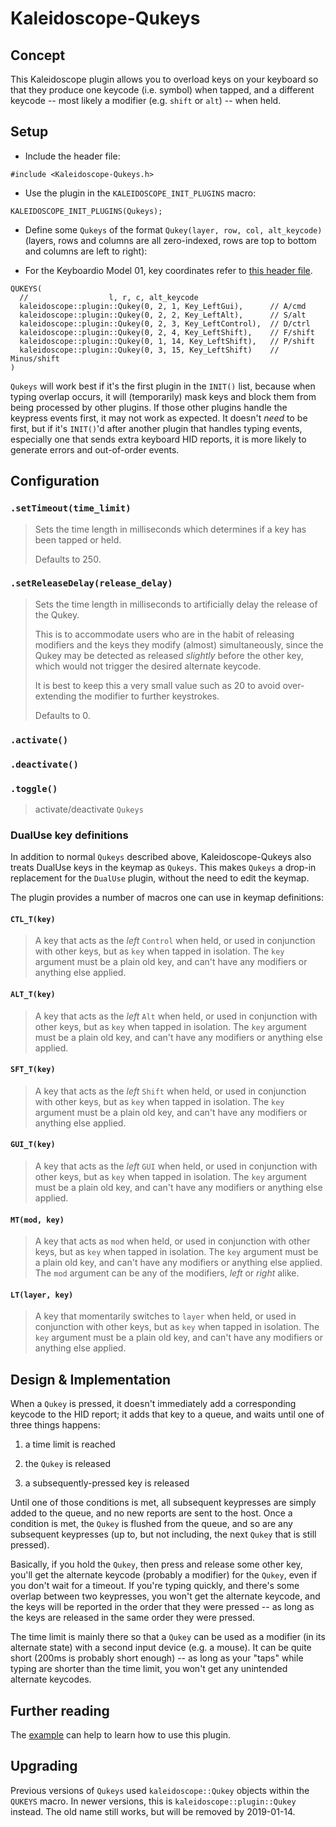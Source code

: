 # Kaleidoscope-Qukeys

## Concept

This Kaleidoscope plugin allows you to overload keys on your keyboard so that they produce
one keycode (i.e. symbol) when tapped, and a different keycode -- most likely a modifier
(e.g. `shift` or `alt`) -- when held.


## Setup

- Include the header file:
```
#include <Kaleidoscope-Qukeys.h>
```
- Use the plugin in the `KALEIDOSCOPE_INIT_PLUGINS` macro:
```
KALEIDOSCOPE_INIT_PLUGINS(Qukeys);
```

- Define some `Qukeys` of the format `Qukey(layer, row, col, alt_keycode)`
  (layers, rows and columns are all zero-indexed, rows are top to bottom and
  columns are left to right):

- For the Keyboardio Model 01, key coordinates refer to [this header
  file](https://github.com/keyboardio/Kaleidoscope-Hardware-Model01/blob/f469015346535cb864a340bf8eb317d268943248/src/Kaleidoscope-Hardware-Model01.h#L267-L279).

```
QUKEYS(
  //                  l, r, c, alt_keycode
  kaleidoscope::plugin::Qukey(0, 2, 1, Key_LeftGui),      // A/cmd
  kaleidoscope::plugin::Qukey(0, 2, 2, Key_LeftAlt),      // S/alt
  kaleidoscope::plugin::Qukey(0, 2, 3, Key_LeftControl),  // D/ctrl
  kaleidoscope::plugin::Qukey(0, 2, 4, Key_LeftShift),    // F/shift
  kaleidoscope::plugin::Qukey(0, 1, 14, Key_LeftShift),   // P/shift
  kaleidoscope::plugin::Qukey(0, 3, 15, Key_LeftShift)    // Minus/shift
)
```

`Qukeys` will work best if it's the first plugin in the `INIT()` list, because when typing
overlap occurs, it will (temporarily) mask keys and block them from being processed by
other plugins. If those other plugins handle the keypress events first, it may not work as
expected. It doesn't _need_ to be first, but if it's `INIT()`'d after another plugin that
handles typing events, especially one that sends extra keyboard HID reports, it is more
likely to generate errors and out-of-order events.


## Configuration

### `.setTimeout(time_limit)`

> Sets the time length in milliseconds which determines if a key has been tapped or held.
>
> Defaults to 250.

### `.setReleaseDelay(release_delay)`

> Sets the time length in milliseconds to artificially delay the release of the Qukey.
>
> This is to accommodate users who are in the habit of releasing modifiers and the keys
> they modify (almost) simultaneously, since the Qukey may be detected as released
> *slightly* before the other key, which would not trigger the desired alternate keycode.
>
> It is best to keep this a very small value such as 20 to avoid over-extending the
> modifier to further keystrokes.
>
> Defaults to 0.

### `.activate()`
### `.deactivate()`
### `.toggle()`

> activate/deactivate `Qukeys`

### DualUse key definitions

In addition to normal `Qukeys` described above, Kaleidoscope-Qukeys also treats
DualUse keys in the keymap as `Qukeys`. This makes `Qukeys` a drop-in replacement
for the `DualUse` plugin, without the need to edit the keymap.

The plugin provides a number of macros one can use in keymap definitions:

#### `CTL_T(key)`

> A key that acts as the *left* `Control` when held, or used in conjunction with
> other keys, but as `key` when tapped in isolation. The `key` argument must be
> a plain old key, and can't have any modifiers or anything else applied.

#### `ALT_T(key)`

> A key that acts as the *left* `Alt` when held, or used in conjunction with
> other keys, but as `key` when tapped in isolation. The `key` argument must be
> a plain old key, and can't have any modifiers or anything else applied.

#### `SFT_T(key)`

> A key that acts as the *left* `Shift` when held, or used in conjunction with
> other keys, but as `key` when tapped in isolation. The `key` argument must be
> a plain old key, and can't have any modifiers or anything else applied.

#### `GUI_T(key)`

> A key that acts as the *left* `GUI` when held, or used in conjunction with
> other keys, but as `key` when tapped in isolation. The `key` argument must be
> a plain old key, and can't have any modifiers or anything else applied.

#### `MT(mod, key)`

> A key that acts as `mod` when held, or used in conjunction with other keys,
> but as `key` when tapped in isolation. The `key` argument must be a plain old
> key, and can't have any modifiers or anything else applied. The `mod` argument
> can be any of the modifiers, *left* or *right* alike.

#### `LT(layer, key)`

> A key that momentarily switches to `layer` when held, or used in conjunction
> with other keys, but as `key` when tapped in isolation. The `key` argument
> must be a plain old key, and can't have any modifiers or anything else
> applied.

## Design & Implementation

When a `Qukey` is pressed, it doesn't immediately add a corresponding keycode to the HID
report; it adds that key to a queue, and waits until one of three things happens:

1. a time limit is reached

2. the `Qukey` is released

3. a subsequently-pressed key is released

Until one of those conditions is met, all subsequent keypresses are simply added to the
queue, and no new reports are sent to the host. Once a condition is met, the `Qukey` is
flushed from the queue, and so are any subsequent keypresses (up to, but not including,
the next `Qukey` that is still pressed).

Basically, if you hold the `Qukey`, then press and release some other key, you'll get the
alternate keycode (probably a modifier) for the `Qukey`, even if you don't wait for a
timeout. If you're typing quickly, and there's some overlap between two keypresses, you
won't get the alternate keycode, and the keys will be reported in the order that they were
pressed -- as long as the keys are released in the same order they were pressed.

The time limit is mainly there so that a `Qukey` can be used as a modifier (in its
alternate state) with a second input device (e.g. a mouse). It can be quite short (200ms
is probably short enough) -- as long as your "taps" while typing are shorter than the time
limit, you won't get any unintended alternate keycodes.

## Further reading

The [example][plugin:example] can help to learn how to use this plugin.

 [plugin:example]: ../../examples/Qukeys/Qukeys.ino

## Upgrading

Previous versions of `Qukeys` used `kaleidoscope::Qukey` objects within the
`QUKEYS` macro. In newer versions, this is `kaleidoscope::plugin::Qukey`
instead. The old name still works, but will be removed by 2019-01-14.
